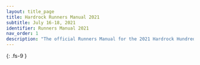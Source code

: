 ```yaml
---
layout: title_page
title: Hardrock Runners Manual 2021
subtitle: July 16-18, 2021
identifier: Runners Manual 2021
nav_order: 1
description: "The official Runners Manual for the 2021 Hardrock Hundred Endurance Run"
---
```


{: .fs-9 }
